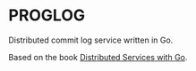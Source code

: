 # PROGLOG

Distributed commit log service written in Go.

Based on the book [Distributed Services with Go](https://amzn.to/4bNayew).
